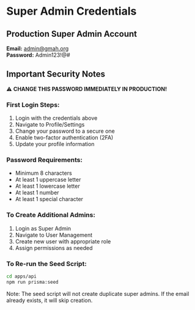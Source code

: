 # Super Admin Credentials

## Production Super Admin Account

**Email:** admin@gmah.org  
**Password:** Admin123!@#

## Important Security Notes

⚠️ **CHANGE THIS PASSWORD IMMEDIATELY IN PRODUCTION!**

### First Login Steps:
1. Login with the credentials above
2. Navigate to Profile/Settings
3. Change your password to a secure one
4. Enable two-factor authentication (2FA)
5. Update your profile information

### Password Requirements:
- Minimum 8 characters
- At least 1 uppercase letter
- At least 1 lowercase letter
- At least 1 number
- At least 1 special character

### To Create Additional Admins:
1. Login as Super Admin
2. Navigate to User Management
3. Create new user with appropriate role
4. Assign permissions as needed

### To Re-run the Seed Script:
```bash
cd apps/api
npm run prisma:seed
```

Note: The seed script will not create duplicate super admins. If the email already exists, it will skip creation.